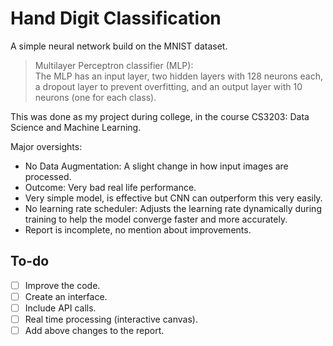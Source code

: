 # Hand Digit Classification
A simple neural network build on the MNIST dataset.
> Multilayer Perceptron classifier (MLP): <br>
> The MLP has an input layer, two hidden layers with 128 neurons each, a dropout layer to prevent overfitting, and an output layer with 10 neurons (one for each class).

This was done as my project during college, in the course CS3203: Data Science and Machine Learning. 

Major oversights:
- No Data Augmentation: A slight change in how input images are processed.
- Outcome: Very bad real life performance.
- Very simple model, is effective but CNN can outperform this very easily.
- No learning rate scheduler: Adjusts the learning rate dynamically during training to help the model converge faster and more accurately.
- Report is incomplete, no mention about improvements.

## To-do
- [ ] Improve the code.
- [ ] Create an interface.
- [ ] Include API calls.
- [ ] Real time processing (interactive canvas).
- [ ] Add above changes to the report.
